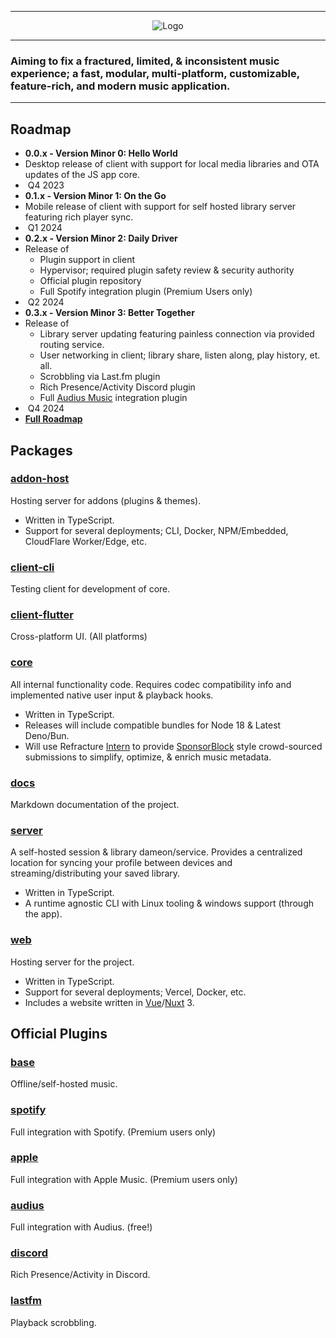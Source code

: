 -------

<p align="center">
  <img src="https://github.com/RefractureMedia/refracture-music/assets/12068027/0ff05b31-2a2d-49c4-96c0-6ce25b1b712f" alt="Logo"></img>
</p>

-------

### Aiming to fix a fractured, limited, & inconsistent music experience; a fast, modular, multi-platform, customizable, feature-rich, and modern music application.

-------

## Roadmap
-  **0.0.x - Version Minor 0: Hello World**
  - Desktop release of client with support for local media libraries and OTA updates of the JS app core.
  - ️ Q4 2023
-  **0.1.x - Version Minor 1: On the Go**
  - Mobile release of client with support for self hosted library server featuring rich player sync.
  - ️ Q1 2024
-  **0.2.x - Version Minor 2: Daily Driver**
  - Release of
    - Plugin support in client
    - Hypervisor; required plugin safety review & security authority
    - Official plugin repository 
    - Full Spotify integration plugin (Premium Users only)
  - ️ Q2 2024
-  **0.3.x - Version Minor 3: Better Together**
  - Release of
    - Library server updating featuring painless connection via provided routing service.
    - User networking in client; library share, listen along, play history, et. all.
    - Scrobbling via Last.fm plugin
    - Rich Presence/Activity Discord plugin
    - Full [Audius Music](https://audius.co/) integration plugin
  - ️ Q4 2024
-  **[Full Roadmap](/packages/docs/user/roadmap.md)**

## Packages

###  [addon-host](/packages/addon-host)
Hosting server for addons (plugins & themes).
- Written in TypeScript.
- Support for several deployments; CLI, Docker, NPM/Embedded, CloudFlare Worker/Edge, etc.

###  [client-cli](/packages/client-cli)
Testing client for development of core.

###  [client-flutter](/packages/client-flutter)
Cross-platform UI. (All platforms)

###  [core](/packages/core)
All internal functionality code. Requires codec compatibility info and implemented native user input & playback hooks.
- Written in TypeScript.
- Releases will include compatible bundles for Node 18 & Latest Deno/Bun.
- Will use Refracture [Intern](https://github.com/RefractureMedia/intern) to provide [SponsorBlock](https://github.com/ajayyy/SponsorBlock) style crowd-sourced submissions to simplify, optimize, & enrich music metadata.

###  [docs](/packages/docs)
Markdown documentation of the project.

###  [server](/packages/server)
A self-hosted session & library dameon/service. Provides a centralized location for syncing your profile between devices and streaming/distributing your saved library.
- Written in TypeScript.
- A runtime agnostic CLI with Linux tooling & windows support (through the app).

###  [web](/packages/addon-host)
Hosting server for the project.
- Written in TypeScript.
- Support for several deployments; Vercel, Docker, etc.
- Includes a website written in [Vue](https://vuejs.org/guide/introduction.html)/[Nuxt](https://v3.nuxtjs.org/guide/concepts/introduction) 3.

## Official Plugins

### [base](/packages/plugin-base)
Offline/self-hosted music.

### [spotify](/packages/plugin-spotify)
Full integration with Spotify. (Premium users only)

### [apple](/packages/plugin-apple)
Full integration with Apple Music. (Premium users only)

### [audius](/packages/plugin-audius)
Full integration with Audius. (free!)

### [discord](/packages/plugin-discord)
Rich Presence/Activity in Discord.

### [lastfm](/packages/plugin-lastfm)
Playback scrobbling.
